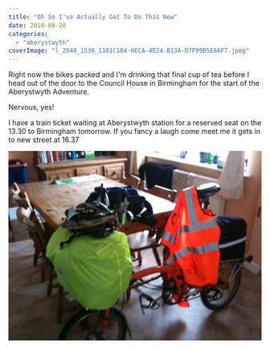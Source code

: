 ```yaml
---
title: "Oh So I've Actually Got To Do This Now"
date: 2010-08-28
categories: 
  - "aberystwyth"
coverImage: "l_2048_1536_1101C104-0ECA-4E24-B13A-D7F99B5E86F7.jpeg"
---
```


Right now the bikes packed and I'm drinking that final cup of tea before I head out of the door to the Council House in Birmingham for the start of the Aberystwyth Adventure.

Nervous, yes!

I have a train ticket waiting at Aberystwyth station for a reserved seat on the 13.30 to Birmingham tomorrow. If you fancy a laugh come meet me it gets in to new street at 16.37

[![](images/l_2048_1536_1101C104-0ECA-4E24-B13A-D7F99B5E86F7.jpeg)](http://www.davelodwig.co.uk/wp-content/uploads/2010/08/l_2048_1536_1101C104-0ECA-4E24-B13A-D7F99B5E86F7.jpeg)
